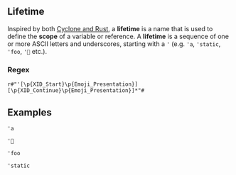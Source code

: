 ## Lifetime

Inspired by both [Cyclone and Rust](https://pling.jondgoodwin.com/post/cyclone/),
a **lifetime** is a name that is used to define the **scope** of a variable or reference.
A **lifetime** is a sequence of one or more ASCII letters and underscores,
starting with a `'` (e.g. `'a`, `'static`, `'foo`, `'🦀` etc.).

### Regex

```regex
r#"'[\p{XID_Start}\p{Emoji_Presentation}][\p{XID_Continue}\p{Emoji_Presentation}]*"#
```

## Examples

```
'a

'🦀

'foo

'static
```
